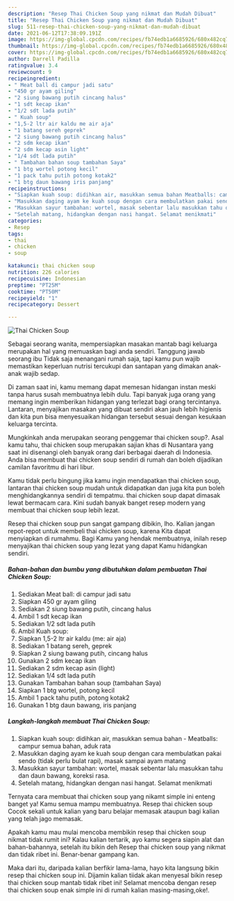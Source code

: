 ```yaml
---
description: "Resep Thai Chicken Soup yang nikmat dan Mudah Dibuat"
title: "Resep Thai Chicken Soup yang nikmat dan Mudah Dibuat"
slug: 511-resep-thai-chicken-soup-yang-nikmat-dan-mudah-dibuat
date: 2021-06-12T17:38:09.191Z
image: https://img-global.cpcdn.com/recipes/fb74edb1a6685926/680x482cq70/thai-chicken-soup-foto-resep-utama.jpg
thumbnail: https://img-global.cpcdn.com/recipes/fb74edb1a6685926/680x482cq70/thai-chicken-soup-foto-resep-utama.jpg
cover: https://img-global.cpcdn.com/recipes/fb74edb1a6685926/680x482cq70/thai-chicken-soup-foto-resep-utama.jpg
author: Darrell Padilla
ratingvalue: 3.4
reviewcount: 9
recipeingredient:
- " Meat ball di campur jadi satu"
- "450 gr ayam giling"
- "2 siung bawang putih cincang halus"
- "1 sdt kecap ikan"
- "1/2 sdt lada putih"
- " Kuah soup"
- "1,5-2 ltr air kaldu me air aja"
- "1 batang sereh geprek"
- "2 siung bawang putih cincang halus"
- "2 sdm kecap ikan"
- "2 sdm kecap asin light"
- "1/4 sdt lada putih"
- " Tambahan bahan soup tambahan Saya"
- "1 btg wortel potong kecil"
- "1 pack tahu putih potong kotak2"
- "1 btg daun bawang iris panjang"
recipeinstructions:
- "Siapkan kuah soup: didihkan air, masukkan semua bahan Meatballs: campur semua bahan, aduk rata"
- "Masukkan daging ayam ke kuah soup dengan cara membulatkan pakai sendo (tidak perlu bulat rapi), masak sampai ayam matang"
- "Masukkan sayur tambahan: wortel, masak sebentar lalu masukkan tahu dan daun bawang, koreksi rasa."
- "Setelah matang, hidangkan dengan nasi hangat. Selamat menikmati"
categories:
- Resep
tags:
- thai
- chicken
- soup

katakunci: thai chicken soup 
nutrition: 226 calories
recipecuisine: Indonesian
preptime: "PT25M"
cooktime: "PT50M"
recipeyield: "1"
recipecategory: Dessert

---
```



![Thai Chicken Soup](https://img-global.cpcdn.com/recipes/fb74edb1a6685926/680x482cq70/thai-chicken-soup-foto-resep-utama.jpg)

Sebagai seorang wanita, mempersiapkan masakan mantab bagi keluarga merupakan hal yang memuaskan bagi anda sendiri. Tanggung jawab seorang ibu Tidak saja menangani rumah saja, tapi kamu pun wajib memastikan keperluan nutrisi tercukupi dan santapan yang dimakan anak-anak wajib sedap.

Di zaman  saat ini, kamu memang dapat memesan hidangan instan meski tanpa harus susah membuatnya lebih dulu. Tapi banyak juga orang yang memang ingin memberikan hidangan yang terlezat bagi orang tercintanya. Lantaran, menyajikan masakan yang dibuat sendiri akan jauh lebih higienis dan kita pun bisa menyesuaikan hidangan tersebut sesuai dengan kesukaan keluarga tercinta. 



Mungkinkah anda merupakan seorang penggemar thai chicken soup?. Asal kamu tahu, thai chicken soup merupakan sajian khas di Nusantara yang saat ini disenangi oleh banyak orang dari berbagai daerah di Indonesia. Anda bisa membuat thai chicken soup sendiri di rumah dan boleh dijadikan camilan favoritmu di hari libur.

Kamu tidak perlu bingung jika kamu ingin mendapatkan thai chicken soup, lantaran thai chicken soup mudah untuk didapatkan dan juga kita pun boleh menghidangkannya sendiri di tempatmu. thai chicken soup dapat dimasak lewat bermacam cara. Kini sudah banyak banget resep modern yang membuat thai chicken soup lebih lezat.

Resep thai chicken soup pun sangat gampang dibikin, lho. Kalian jangan repot-repot untuk membeli thai chicken soup, karena Kita dapat menyiapkan di rumahmu. Bagi Kamu yang hendak membuatnya, inilah resep menyajikan thai chicken soup yang lezat yang dapat Kamu hidangkan sendiri.

<!--inarticleads1-->

##### Bahan-bahan dan bumbu yang dibutuhkan dalam pembuatan Thai Chicken Soup:

1. Sediakan  Meat ball: di campur jadi satu
1. Siapkan 450 gr ayam giling
1. Sediakan 2 siung bawang putih, cincang halus
1. Ambil 1 sdt kecap ikan
1. Sediakan 1/2 sdt lada putih
1. Ambil  Kuah soup:
1. Siapkan 1,5-2 ltr air kaldu (me: air aja)
1. Sediakan 1 batang sereh, geprek
1. Siapkan 2 siung bawang putih, cincang halus
1. Gunakan 2 sdm kecap ikan
1. Sediakan 2 sdm kecap asin (light)
1. Sediakan 1/4 sdt lada putih
1. Gunakan  Tambahan bahan soup (tambahan Saya)
1. Siapkan 1 btg wortel, potong kecil
1. Ambil 1 pack tahu putih, potong kotak2
1. Gunakan 1 btg daun bawang, iris panjang




<!--inarticleads2-->

##### Langkah-langkah membuat Thai Chicken Soup:

1. Siapkan kuah soup: didihkan air, masukkan semua bahan - Meatballs: campur semua bahan, aduk rata
1. Masukkan daging ayam ke kuah soup dengan cara membulatkan pakai sendo (tidak perlu bulat rapi), masak sampai ayam matang
1. Masukkan sayur tambahan: wortel, masak sebentar lalu masukkan tahu dan daun bawang, koreksi rasa.
1. Setelah matang, hidangkan dengan nasi hangat. Selamat menikmati




Ternyata cara membuat thai chicken soup yang nikamt simple ini enteng banget ya! Kamu semua mampu membuatnya. Resep thai chicken soup Cocok sekali untuk kalian yang baru belajar memasak ataupun bagi kalian yang telah jago memasak.

Apakah kamu mau mulai mencoba membikin resep thai chicken soup nikmat tidak rumit ini? Kalau kalian tertarik, ayo kamu segera siapin alat dan bahan-bahannya, setelah itu bikin deh Resep thai chicken soup yang nikmat dan tidak ribet ini. Benar-benar gampang kan. 

Maka dari itu, daripada kalian berfikir lama-lama, hayo kita langsung bikin resep thai chicken soup ini. Dijamin kalian tiidak akan menyesal bikin resep thai chicken soup mantab tidak ribet ini! Selamat mencoba dengan resep thai chicken soup enak simple ini di rumah kalian masing-masing,oke!.

